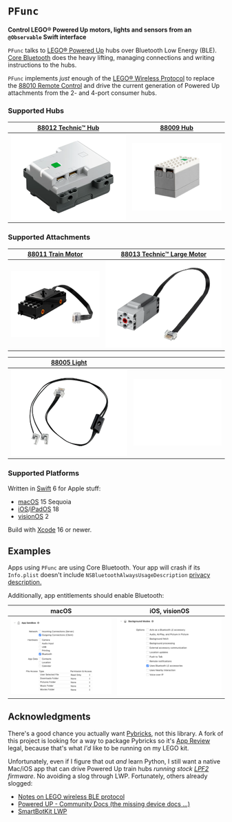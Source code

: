 # `PFunc`

__Control LEGO® Powered Up motors, lights and sensors from an `@Observable` Swift interface__

`PFunc` talks to [LEGO® Powered Up](https://www.lego.com/themes/powered-up) hubs over Bluetooth Low Energy (BLE). [Core Bluetooth](https://developer.apple.com/documentation/corebluetooth) does the heavy lifting, managing connections and writing instructions to the hubs.

`PFunc` implements _just_ enough of the [LEGO® Wireless Protocol](https://lego.github.io/lego-ble-wireless-protocol-docs) to replace the [88010 Remote Control](https://www.lego.com/product/remote-control-88010) and drive the current generation of Powered Up attachments from the 2- and 4-port consumer hubs.

### Supported Hubs

| [88012&nbsp;Technic™&nbsp;Hub](https://www.lego.com/product/technic-hub-88012) | [88009&nbsp;Hub](https://www.lego.com/product/hub-88009) |
| --- | --- |
| ![](docs/technic-hub-88012.png) | ![](docs/hub-88009.png) |

### Supported Attachments

| [88011&nbsp;Train&nbsp;Motor](https://www.lego.com/product/train-motor-88011) | [88013&nbsp;Technic™&nbsp;Large&nbsp;Motor](https://www.lego.com/product/technic-large-motor-88013) |
| --- | --- |
| ![](docs/train-motor-88011.png) | ![](docs/technic-large-motor-88013.png) |

| [88005&nbsp;Light](https://www.lego.com/product/light-88005) | &nbsp; |
| --- | --- |
| ![](docs/light-88005.png) | ![](docs/-.png) |

### Supported Platforms

Written in [Swift](https://developer.apple.com/documentation/swift) 6 for Apple stuff:

* [macOS](https://developer.apple.com/macos) 15 Sequoia
* [iOS](https://developer.apple.com/ios)/[iPadOS](https://developer.apple.com/ipad) 18
* [visionOS](https://developer.apple.com/visionos) 2

Build with [Xcode](https://developer.apple.com/xcode) 16 or newer.

## Examples

Apps using `PFunc` are using Core Bluetooth. Your app will crash if its `Info.plist` doesn't include `NSBluetoothAlwaysUsageDescription` [privacy description.](https://developer.apple.com/documentation/uikit/protecting_the_user_s_privacy/requesting_access_to_protected_resources)

Additionally, app entitlements should enable Bluetooth:

| macOS | iOS, visionOS |
| --- | --- |
| ![](docs/entitlements-app-sandbox.png) | ![](docs/entitlements-background-modes.png) |



## Acknowledgments

There's a good chance you actually want [Pybricks](https://pybricks.com), not this library. A fork of this project is looking for a way to package Pybricks so it's [App Review](https://developer.apple.com/distribute/app-review) legal, because that's what _I'd_ like to be running on my LEGO kit.

Unfortunately, even if I figure that out _and_ learn Python, I still want a native Mac/iOS app that can drive Powered Up train hubs _running stock [LPF2](https://brickarchitect.com/powered-up) firmware_. No avoiding a slog through LWP. Fortunately, others already slogged:

* [Notes on LEGO wireless BLE protocol](https://virantha.github.io/bricknil/lego_api/lego.html)
* [Powered UP - Community Docs (the missing device docs ...)](https://github.com/sharpbrick/docs)
* [SmartBotKit LWP](https://github.com/smartbotkit/lwp)
